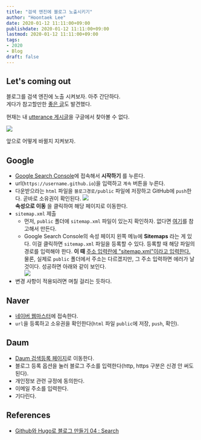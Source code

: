 ```yaml
---
title: "검색 엔진에 블로그 노출시키기"
author: "Hoontaek Lee"
date: 2020-01-12 11:11:00+09:00
publishdate: 2020-01-12 11:11:00+09:00
lastmod: 2020-01-12 11:11:00+09:00
tags:
- 2020
- Blog
draft: false
---
```


## Let's coming out
블로그를 검색 엔진에 노출 시켜보자. 아주 간단하다.  
게다가 참고할만한 [좋은 글](https://tinnia.github.io/blog/post4/)도 발견했다.

현재는 내 [utterance 게시글]()을 구글에서 찾아볼 수 없다.

![](/post/20200112_검색엔진노출/20200112_검색엔진노출_fig1.jpg)

앞으로 어떻게 바뀔지 지켜보자.

## Google

- [Google Search Console](https://search.google.com/search-console/about?hl=ko)에 접속해서 **시작하기** 를 누른다.
- url(`https://username.github.io`)을 입력하고 `계속` 버튼을 누른다.
- 다운받으라는 `html` 파일을 `블로그경로/public` 파일에 저장하고 GitHub에 `push`한다. 곧바로 소유권이 확인된다. ![](/post/20200112_검색엔진노출/20200112_검색엔진노출_fig2.jpg)  
  **속성으로 이동** 을 클릭하여 해당 페이지로 이동한다.
- `sitemap.xml` 제출
  - 먼저, `public` 폴더에 `sitemap.xml` 파일이 있는지 확인하자. 없다면 [여기](https://tinnia.github.io/blog/post4/)를 참고해서 만든다.
  - Google Search Console의 속성 페이지 왼쪽 메뉴에 **Sitemaps** 라는 게 있다. 이걸 클릭하면 `sitemap.xml` 파일을 등록할 수 있다. 등록할 때 해당 파일의 경로를 입력해야 한다. **이 때** <U>주소 입력란에 "sitemap.xml"이라고 입력한다.</U> 물론, 실제로 `public` 폴더에서 주소는 다르겠지만, 그 주소 입력하면 에러가 날 것이다. 성공하면 아래와 같이 보인다.  
  ![](/post/20200112_검색엔진노출/20200112_검색엔진노출_fig1.jpg)
- 변경 사항이 적용되려면 며칠 걸리는 듯하다.

## Naver

- [네이버 웹마스터](https://searchadvisor.naver.com/console/wmt/board)에 접속한다.
- `url`을 등록하고 소유권을 확인한다(`html` 파일 `public`에 저장, `push`, 확인).


## Daum

- [Daum 검색등록 페이지](https://register.search.daum.net/index.daum)로 이동한다.
- 블로그 등록 옵션을 눌러 블로그 주소를 입력한다(http, https 구분은 신경 안 써도 된다).
- 개인정보 관련 규정에 동의한다.
- 이메일 주소를 입력한다.
- 기다린다.


## References

- [Github와 Hugo로 블로그 만들기 04 : Search](https://tinnia.github.io/blog/post4/)
